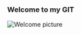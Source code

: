 ### Welcome to my GIT ###
![Welcome picture](https://github.com/nhatmicls/nhatmicls/blob/main/jita4-4-crop.png)

<!--

-->
